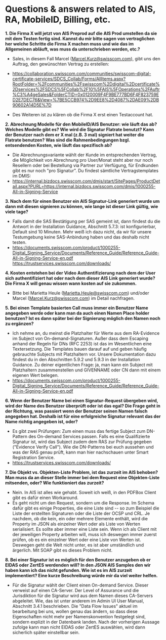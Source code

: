 # Questions & answers related to AIS, RA, MobileID, Billing, etc.

**1.	Die Firma X will jetzt von AIS Preprod auf die AIS Prod umstellen da sie mit dem Testen fertig sind. Kannst du mir bitte sagen 
von vertraglichen her welche Schritte die Firma X machen muss und wie das im Allgemeinen abläuft, was muss da unterschrieben werden, etc.?**
 
* Sales, in diesem Fall Marcel (Marcel.Kurz@swisscom.com), gibt uns den Auftrag, den gewünschten Vertrag zu erstellen: 
* https://collaboration.swisscom.com/communities/swisscom-digital-certificate-services/SDCS_Collab/Forms/AllItems.aspx?RootFolder=%2Fcommunities%2Fswisscom%2Ddigital%2Dcertificate%2Dservices%2FSDCS%5FCollab%2F10%5FAIS%5FOperations%2FAuftr%C3%A4geSales&FolderCTID=0x0120009F4F9BE777BD6F4F823759ED2E7DEC76&View=%7BE5CCB974%2D9EE8%2D4087%2DAE09%2DB90602A14D5E%7D 

* Des Weiteren ist zu klären ob die Firma X erst einen Testaccount hat. 
 
 
**2.  Abrechnung Modelle für den MobileID/AIS Benutzer: wie läuft das ab? Welches Modelle gibt es? Wie wird die Signatur Flatrate benutzt? Kann 
der Benutzer nach dem er X mal (z.B. 3 mal) signiert hat weiter die Flatrate benutzen? Was sind die Rahmenbedingungen bzgl. entsendenden Kosten, 
wie läuft das spezifisch ab?**

* Die Abrechnungsvariante wählt der Kunde im entsprechenden Vertrag, die Möglichkeit von Abrechnung pro User/Monat steht aber nur noch Resellern oder bei Bestellung via Partner zur Verfügung, für Endkunden gibt es nur noch "pro Signatur". Du findest sämtliche Vertragstemplates im DMIS: 
* https://internal.bizdocs.swisscom.com/dmis/start/SitePages/ProductDetail.aspx?PURL=https://internal.bizdocs.swisscom.com/dmis/1000255-All-in-Signing-Service
 
 
**3.	Nach dem für einen Benutzer ein AIS Signatur-Link generiert wurde um dann mit diesen signieren zu können, wie lange ist dieser Link gültig, wie viele tage?**
 
* Falls damit die SAS Bestätigung per SAS gemeint ist, dann findest du die Antwort in der Installation Guidance, Abschnitt 5.7.3: ist konfigurierbar, Default sind 10 Minuten. Mehr weiß ich dazu nicht, da wir für unsere Testumgebung keine SAS-Anbindung haben und das deshalb nicht testen.
* https://documents.swisscom.com/product/1000255-Digital_Signing_Service/Documents/Reference_Guide/Reference_Guide-All-in-Signing-Service-en.pdf
https://trustservices.swisscom.com/downloads/
 
 
**4.	Kosten entstehen bei der Video Authentifizierung nach dem der User sich authentifiziert hat oder nach dem dieser AIS Link generiert wurde? Die Firma X 
will genau wissen wann kosten auf sie zukommen.**
 
* Bitte bei Marietta Heule (Marietta.Heule@swisscom.com) und/oder Marcel (Marcel.Kurz@swisscom.com) im Detail nachfragen. 
 
 
**5.	Bei einen Template basierten Call muss immer ein Benutzer Name angegeben werde oder kann man da auch einen Namen Place holder benutzen? Ist es dann später
bei der Signierung möglich den Namen noch zu ergänzen?**
 
* Ich nehme an, du meinst die Platzhalter für Werte aus dem RA-Evidence im Subject von On-demand-Signaturen. Außer dass dem Escaping anhand der Regeln für DNs (RFC 2253) ist das im Wesentlichen eine Textersetzung. Die Templates bauen darauf auf und geben häufig gebrauchte Subjects mit Platzhaltern vor. Unsere Dokumentation dazu findest du in den Abschnitten 5.9.2 und 5.9.3 in der Installation Guidance. Zu deiner eigentlichen Frage: ja, man kann ein Subject mit Platzhaltern zusammenstellen und GIVENNAME oder CN dann mit einem eigenen Wert belegen.
* https://documents.swisscom.com/product/1000255-Digital_Signing_Service/Documents/Reference_Guide/Reference_Guide-All-in-Signing-Service-en.pdf
 
 
**6. Wenn der Benutzer Name bei einen Signatur-Request übergeben wird, wird der Name des Benutzer überprüft oder ist das egal? Die Frage geht in der 
Richtung, was passiert wenn der Benutzer seinen Namen falsch angegeben hat. Deshalb ist für eine erfolgreiche Signatur relevant das der Name richtig angegeben ist, oder?** 
 
* Es gibt zwei Prüfungen: Zum einen muss das fertige Subject zum DN-Pattern des On-demand Services passen. Falls es eine Qualifizierte Signatur ist, wird das Subject zudem dem RAS zur Prüfung gegeben ("Evidence Verify Call"). Wie die DN-Patterns bei euch aussehen und was der RAS genau prüft, kann man hier nachschauen unter Smart Registration Service.
* https://trustservices.swisscom.com/downloads/
 
 
**7.	Die Objekt vs. Objekten-Liste Problem, ist das zurzeit im AIS behoben? Man muss da an dieser Stelle immer bei dem Request eine Objekten-Liste mitsenden, oder? 
Wie funktioniert das zurzeit?**
 
* Nein. In AIS ist alles wie gehabt. Soweit ich weiß, in den PDFBox Client gibt es dafür einen Workaround. 
* Es geht nicht um den Request, sondern um die Response. Im Schema dafür gibt es einige Properties, die eine Liste sind -- so zum Beispiel die Liste der erstellten Signaturen oder die Liste der OCSP und CRL. Je nachdem, ob die kein, ein oder mehrere Elemente enthält, wird die Property im JSON als einzelner Wert oder als Liste von Werten serialisiert. Es sollte aber immer eine Liste sein. Wenn ich als Client mit der jeweiligen Property arbeiten will, muss ich deswegen immer zuerst prüfen, ob es ein einzelner Wert oder eine Liste von Werten ist. Deswegen geht die Welt nicht unter, es ist aber umständlich und ärgerlich. Mit SOAP gibt es dieses Problem nicht.
 
 
**8.	Bei einer Signatur ist es möglich für den Benutzer anzugeben ob er EIDAS oder ZertES werdenden will? In den JSON AIS Samples den wir haben kann ich das nicht gefunden. 
Wie ist es im AIS zurzeit implementiert? Eine kurze Beschreibung würde mir da viel weiter helfen.**
 
* Für die Signatur wählt der Client einen On-demand Service. Dieser verweist auf einen CA-Server. Der Level of Assurance und die Jurisdiktion für die Signatur wird aus dem Namen dieses CA-Servers abgeleitet. Wie, das ist unter anderem im Admin UI User Manual, Abschnitt 3.4.1 beschrieben. Die "Data Flow Issues" aktuel im bearbeitung bei uns, wollen genau das ändern, so dass diese Eigenschaften nicht mehr per Namenskonvention festgelegt sind, sondern explizit in der Datenbank landen. Nach der vorherigen Aussage zufolge kann man nicht EIDAS oder ZertES auswählen, wird dann sicherlich später einstellbar sein.
